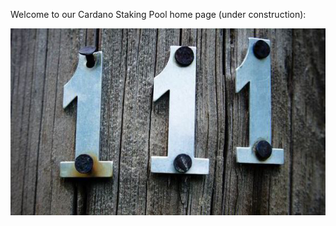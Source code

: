 Welcome to our Cardano Staking Pool home page (under construction):

![Image of 111 Logo](https://github.com/cardadad/111pool/blob/master/oneoneonelogo.jpg)
